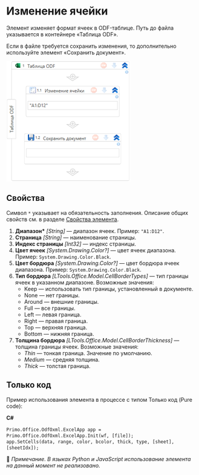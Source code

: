 # Изменение ячейки

Элемент изменяет формат ячеек в ODF-таблице. Путь до файла указывается в контейнере «Таблица ODF».

Если в файле требуется сохранить изменения, то дополнительно используйте элемент «Сохранить документ».

![Элемент «Изменение ячейки»](<../../../../.gitbook/assets1/windows_items/odf-set-cell.png>)


## Свойства

Символ `*` указывает на обязательность заполнения. Описание общих свойств см. в разделе [Свойства элемента](https://docs.primo-rpa.ru/primo-rpa/primo-studio/process/elements#svoistva-elementa).

1. **Диапазон\*** *[String]* — диапазон ячеек. Пример: `"A1:D12"`.
1. **Страница** *[String]* — наименование страницы.
1. **Индекс страницы** *[Int32]* — индекс страницы.
1. **Цвет ячеек** *[Sуstem.Drawing.Color?]* — цвет ячеек диапазона. Пример: `System.Drawing.Color.Black`.
1. **Цвет бордюра** *[Sуstem.Drawing.Color?]* — цвет бордюра ячеек диапазона. Пример: `System.Drawing.Color.Black`.
1. **Тип бордюра** *[LTools.Office.Model.CellBorderTypes]* — тип границы ячеек в указанном диапазоне. Возможные значения:
   * Keep — использовать тип границы, установленный в документе.
   * None — нет границы.
   * Around — внешние границы.
   * Full — все границы.
   * Left — левая граница.
   * Right — правая граница.
   * Top — верхняя граница.
   * Bottom — нижняя граница.
1. **Толщина бордюра** *[LTools.Office.Model.CellBorderThickness]* — толщина границы ячеек. Возможные значения:
   * *Thin* — тонкая граница. Значение по умолчанию.
   * *Medium* — средняя толщина.
   * *Thick* — толстая граница.

## Только код
Пример использования элемента в процессе с типом Только код (Pure code):  

**C#**  
```
Primo.Office.OdfOxml.ExcelApp app = Primo.Office.OdfOxml.ExcelApp.Init(wf, [file]);
app.SetCells(data, range, color, bcolor, thick, type, [sheet], [sheetIdx]);
```

:small_orange_diamond: *Примечание. В языках Python и JavaScript использование элемента на данный момент не реализовано.*
